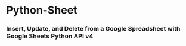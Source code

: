 # Python-Sheet
### Insert, Update, and Delete from a Google Spreadsheet with Google Sheets Python API v4
